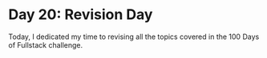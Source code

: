 # Day 20: Revision Day

Today, I dedicated my time to revising all the topics covered in the 100 Days of Fullstack challenge.